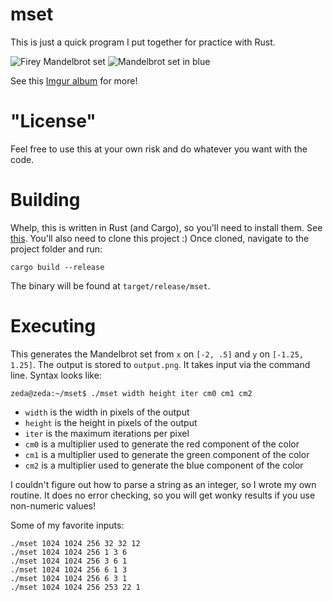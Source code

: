 # mset
This is just a quick program I put together for practice with Rust.

![*Firey Mandelbrot set*](https://i.imgur.com/cwabDAUm.png)
![*Mandelbrot set in blue*](https://i.imgur.com/BdTNO19m.png)

See this [Imgur album](https://imgur.com/a/TcSF8UE) for more!

# "License"
Feel free to use this at your own risk and do whatever you want with the code.

# Building
Whelp, this is written in Rust (and Cargo), so you'll need to install them. See
[this](https://doc.rust-lang.org/cargo/getting-started/installation.html).
You'll also need to clone this project :) Once cloned, navigate to the project
folder and run:
```
cargo build --release
```

The binary will be found at `target/release/mset`.

# Executing
This generates the Mandelbrot set from `x` on `[-2, .5]` and `y` on
`[-1.25, 1.25]`. The output is stored to `output.png`. It takes input via the
command line. Syntax looks like:
```
zeda@zeda:~/mset$ ./mset width height iter cm0 cm1 cm2
```

- `width` is the width in pixels of the output
- `height` is the height in pixels of the output
- `iter` is the maximum iterations per pixel
- `cm0` is a multiplier used to generate the red component of the color
- `cm1` is a multiplier used to generate the green component of the color
- `cm2` is a multiplier used to generate the blue component of the color

I couldn't figure out how to parse a string as an integer, so I wrote my own
routine. It does no error checking, so you will get wonky results if you use
non-numeric values!


Some of my favorite inputs:
```
./mset 1024 1024 256 32 32 12
./mset 1024 1024 256 1 3 6
./mset 1024 1024 256 3 6 1
./mset 1024 1024 256 6 1 3
./mset 1024 1024 256 6 3 1
./mset 1024 1024 256 253 22 1
```
